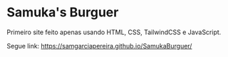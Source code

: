# Samuka's Burguer

Primeiro site feito apenas usando HTML, CSS, TailwindCSS e JavaScript.

Segue link: https://samgarciapereira.github.io/SamukaBurguer/

